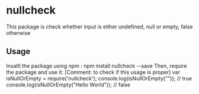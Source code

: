 # nullcheck

This package is check whether input is either undefined, null or empty, false otherwise

## Usage

Insatll the package using npm :
npm install nullcheck --save
Then, require the package and use it:
[Comment: to check if this usage is proper]
var isNullOrEmpty = require('nullcheck');
console.log(isNullOrEmpty("")); // true
console.log(isNullOrEmpty("Hello World")); // false
